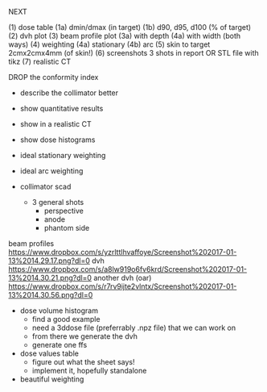 NEXT

(1) dose table
	(1a) dmin/dmax (in target)
	(1b) d90, d95, d100 (% of target)
(2) dvh plot
(3) beam profile plot
	(3a) with depth
	(4a) with width (both ways)
(4) weighting
	(4a) stationary
	(4b) arc
(5) skin to target
	2cmx2cmx4mm (of skin!)
(6) screenshots
	3 shots in report OR STL file with tikz
(7) realistic CT

DROP the conformity index

- describe the collimator better
- show quantitative results
- show in a realistic CT
- show dose histograms
- ideal stationary weighting
- ideal arc weighting


- collimator scad
	- 3 general shots
		- perspective
		- anode
		- phantom side

beam profiles
	https://www.dropbox.com/s/yzrlttlhvaffoye/Screenshot%202017-01-13%2014.29.17.png?dl=0
dvh
	https://www.dropbox.com/s/a8lw919o6fv6krd/Screenshot%202017-01-13%2014.30.21.png?dl=0
another dvh (oar)
	https://www.dropbox.com/s/r7rv9ijte2vlntx/Screenshot%202017-01-13%2014.30.56.png?dl=0
- dose volume histogram
	- find a good example
	- need a 3ddose file (preferrably .npz file) that we can work on
	- from there we generate the dvh
	- generate one ffs
- dose values table
	- figure out what the sheet says!
	- implement it, hopefully standalone
- beautiful weighting
